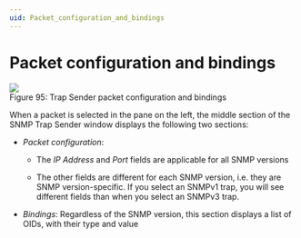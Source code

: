 ```yaml
---
uid: Packet_configuration_and_bindings
---
```


# Packet configuration and bindings

![](~/develop/images/QADS_TrapSenderPacketConfig.png)
<br>Figure 95: Trap Sender packet configuration and bindings

When a packet is selected in the pane on the left, the middle section of the SNMP Trap Sender window displays the following two sections:

- *Packet configuration*:

    - The *IP Address* and *Port* fields are applicable for all SNMP versions

    - The other fields are different for each SNMP version, i.e. they are SNMP version-specific. If you select an SNMPv1 trap, you will see different fields than when you select an SNMPv3 trap.

- *Bindings*: Regardless of the SNMP version, this section displays a list of OIDs, with their type and value
